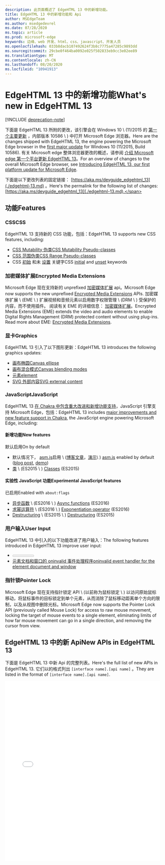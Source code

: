 ```yaml
---
description: 此页面概述了 EdgeHTML 13 中的新增功能。
title: EdgeHTML 13 中的新增功能和 Api
author: MSEdgeTeam
ms.author: msedgedevrel
ms.date: 07/28/2020
ms.topic: article
ms.prod: microsoft-edge
keywords: 边缘、web 开发、html、css、javascript、开发人员
ms.openlocfilehash: 033b8dacb107492624f3b8c7775a47285c9893dd
ms.sourcegitcommit: 29cbe0f464ba0092e025f502833eb9cc3e02ee89
ms.translationtype: MT
ms.contentlocale: zh-CN
ms.lasthandoff: 08/20/2020
ms.locfileid: "10941913"
---
```

# <span data-ttu-id="eda79-104">EdgeHTML 13 中的新增功能</span><span class="sxs-lookup"><span data-stu-id="eda79-104">What's new in EdgeHTML 13</span></span>  

[!INCLUDE [deprecation-note](../../includes/legacy-edge-note.md)]  

<span data-ttu-id="eda79-105">下面是 EdgeHTML 13 所附的更改，该引擎会在 Windows 10 \ (11/2015 的 [第一个主要更新](https://blogs.windows.com/windowsexperience/2015/11/12) ，内部版本 10586 \ ) 中打开 Microsoft Edge 浏览器。</span><span class="sxs-lookup"><span data-stu-id="eda79-105">Here are the changes shipped with EdgeHTML 13, the engine powering the Microsoft Edge browser in the [first major update](https://blogs.windows.com/windowsexperience/2015/11/12) for Windows 10 \(11/2015, Build 10586\).</span></span>  <span data-ttu-id="eda79-106">有关 Microsoft edge 整体浏览器更改的概述，请参阅 [介绍 Microsoft edge 第一个平台更新 EdgeHTML 13](https://blogs.windows.com/msedgedev/2015/11/16)。</span><span class="sxs-lookup"><span data-stu-id="eda79-106">For an overview of changes to the overall Microsoft Edge browser, see [Introducing EdgeHTML 13, our first platform update for Microsoft Edge](https://blogs.windows.com/msedgedev/2015/11/16).</span></span>  

<span data-ttu-id="eda79-107">下面是以下更改列表的固定链接：  [https://aka.ms/devguide_edgehtml_13](./edgehtml-13.md) 。</span><span class="sxs-lookup"><span data-stu-id="eda79-107">Here's the permalink for the following list of changes:  [https://aka.ms/devguide_edgehtml_13](./edgehtml-13.md).</span></span>  

## <span data-ttu-id="eda79-108">功能</span><span class="sxs-lookup"><span data-stu-id="eda79-108">Features</span></span>  

### <span data-ttu-id="eda79-109">CSS</span><span class="sxs-lookup"><span data-stu-id="eda79-109">CSS</span></span>  

<span data-ttu-id="eda79-110">EdgeHTML 13 支持新的 CSS 功能，包括：</span><span class="sxs-lookup"><span data-stu-id="eda79-110">EdgeHTML 13 supports new CSS features, including:</span></span>  

*   [<span data-ttu-id="eda79-111">CSS Mutability 伪类</span><span class="sxs-lookup"><span data-stu-id="eda79-111">CSS Mutability Pseudo-classes</span></span>](https://developer.microsoft.com/microsoft-edge/platform/status/cssmutabilitypseudoclasses)  
*   [<span data-ttu-id="eda79-112">CSS 范围伪类</span><span class="sxs-lookup"><span data-stu-id="eda79-112">CSS Range Pseudo-classes</span></span>](https://developer.microsoft.com/microsoft-edge/platform/status/cssrangepseudoclasses)  
*   <span data-ttu-id="eda79-113">CSS [初始](https://developer.microsoft.com/microsoft-edge/platform/status/cssinitialvalue) 和未 [设置](https://developer.microsoft.com/microsoft-edge/platform/status/cssunsetvalue) 关键字</span><span class="sxs-lookup"><span data-stu-id="eda79-113">CSS [initial](https://developer.microsoft.com/microsoft-edge/platform/status/cssinitialvalue) and [unset](https://developer.microsoft.com/microsoft-edge/platform/status/cssunsetvalue) keywords</span></span>  

### <span data-ttu-id="eda79-114">加密媒体扩展</span><span class="sxs-lookup"><span data-stu-id="eda79-114">Encrypted Media Extensions</span></span>  

<span data-ttu-id="eda79-115">Microsoft Edge 现在支持新的 unprefixed [加密媒体扩展](https://w3.org/TR/encrypted-media) api。</span><span class="sxs-lookup"><span data-stu-id="eda79-115">Microsoft Edge now supports the new unprefixed [Encrypted Media Extensions](https://w3.org/TR/encrypted-media) APIs.</span></span>  <span data-ttu-id="eda79-116">加密媒体扩展 \ (EME \ ) 扩展视频和音频元素以启用数字权限管理 \ (DRM \ ) 受保护的内容，而不使用插件。 阅读有关 EME 的详细信息：  [加密媒体扩展](https://developer.mozilla.org/docs/Web/API/Encrypted_Media_Extensions_API)。</span><span class="sxs-lookup"><span data-stu-id="eda79-116">Encrypted Media Extensions \(EME\) extends the video and audio elements to enable Digital Rights Management \(DRM\) protected content without using plug-ins.  Read more about EME:  [Encrypted Media Extensions](https://developer.mozilla.org/docs/Web/API/Encrypted_Media_Extensions_API).</span></span>  

### <span data-ttu-id="eda79-117">显卡</span><span class="sxs-lookup"><span data-stu-id="eda79-117">Graphics</span></span>  

<span data-ttu-id="eda79-118">EdgeHTML 13 引入了以下图形更新：</span><span class="sxs-lookup"><span data-stu-id="eda79-118">EdgeHTML 13 introduces the following graphics updates:</span></span>  

*   [<span data-ttu-id="eda79-119">画布椭圆</span><span class="sxs-lookup"><span data-stu-id="eda79-119">Canvas ellipse</span></span>](https://developer.microsoft.com/microsoft-edge/platform/status/canvas2dellipse)  
*   [<span data-ttu-id="eda79-120">画布混合模式</span><span class="sxs-lookup"><span data-stu-id="eda79-120">Canvas blending modes</span></span>](https://developer.microsoft.com/microsoft-edge/platform/status/compositingandblendingincanvas2d)  
*   [<picture> <span data-ttu-id="eda79-121">元素</span><span class="sxs-lookup"><span data-stu-id="eda79-121">element</span></span>](https://developer.microsoft.com/microsoft-edge/platform/status/pictureelement)  
*   [<span data-ttu-id="eda79-122">SVG 外部内容</span><span class="sxs-lookup"><span data-stu-id="eda79-122">SVG external content</span></span>](https://developer.microsoft.com/microsoft-edge/platform/status/svgexternalcontent)  

### <span data-ttu-id="eda79-123">JavaScript</span><span class="sxs-lookup"><span data-stu-id="eda79-123">JavaScript</span></span>  

<span data-ttu-id="eda79-124">EdgeHTML 13 [在 Chakra 中包含重大改进和新增功能支持](https://blogs.windows.com/msedgedev/2015/09/30)，JavaScript 引擎支持 Microsoft Edge，包括：</span><span class="sxs-lookup"><span data-stu-id="eda79-124">EdgeHTML 13 includes [major improvements and new feature support in Chakra](https://blogs.windows.com/msedgedev/2015/09/30), the JavaScript engine powering Microsoft Edge, including:</span></span>  

#### <span data-ttu-id="eda79-125">新增功能</span><span class="sxs-lookup"><span data-stu-id="eda79-125">New features</span></span>  

<span data-ttu-id="eda79-126">默认启用</span><span class="sxs-lookup"><span data-stu-id="eda79-126">On by default</span></span>  

*   <span data-ttu-id="eda79-127">默认情况下， [asm.js](https://developer.microsoft.com/microsoft-edge/platform/status/asmjs/?q=asm.js)启用 \ ([博客文章](https://blogs.windows.com/msedgedev/2015/11/10)，[演示](https://dev.windows.com/microsoft-edge/testdrive/demos/chess)\ ) </span><span class="sxs-lookup"><span data-stu-id="eda79-127">[asm.js](https://developer.microsoft.com/microsoft-edge/platform/status/asmjs/?q=asm.js) enabled by default \([blog post](https://blogs.windows.com/msedgedev/2015/11/10), [demo](https://dev.windows.com/microsoft-edge/testdrive/demos/chess)\)</span></span>  
*   <span data-ttu-id="eda79-128">[类](https://developer.microsoft.com/microsoft-edge/platform/status/asmjs/?q=classes) \ (ES2015 \ ) </span><span class="sxs-lookup"><span data-stu-id="eda79-128">[Classes](https://developer.microsoft.com/microsoft-edge/platform/status/asmjs/?q=classes) \(ES2015\)</span></span>  

#### <span data-ttu-id="eda79-129">实验性 JavaScript 功能</span><span class="sxs-lookup"><span data-stu-id="eda79-129">Experimental JavaScript features</span></span>  

<span data-ttu-id="eda79-130">已启用</span><span class="sxs-lookup"><span data-stu-id="eda79-130">Enabled with</span></span> `about:flags`  

*   <span data-ttu-id="eda79-131">[异步函数](https://developer.microsoft.com/microsoft-edge/platform/status/asyncfunctions/?q=async%20functions) \ (ES2016 \ ) </span><span class="sxs-lookup"><span data-stu-id="eda79-131">[Async functions](https://developer.microsoft.com/microsoft-edge/platform/status/asyncfunctions/?q=async%20functions) \(ES2016\)</span></span>  
*   <span data-ttu-id="eda79-132">[求幂运算符](https://developer.microsoft.com/microsoft-edge/platform/status/exponentiationoperatores2016/?q=exponentiation%20operator) \ (ES2016 \ ) </span><span class="sxs-lookup"><span data-stu-id="eda79-132">[Exponentiation operator](https://developer.microsoft.com/microsoft-edge/platform/status/exponentiationoperatores2016/?q=exponentiation%20operator) \(ES2016\)</span></span>  
*   <span data-ttu-id="eda79-133">[Destructuring](https://developer.microsoft.com/microsoft-edge/platform/status/destructuringES2015/?q=destructuring) \ (ES2015 \ ) </span><span class="sxs-lookup"><span data-stu-id="eda79-133">[Destructuring](https://developer.microsoft.com/microsoft-edge/platform/status/destructuringES2015/?q=destructuring) \(ES2015\)</span></span>  

### <span data-ttu-id="eda79-134">用户输入</span><span class="sxs-lookup"><span data-stu-id="eda79-134">User Input</span></span>  

<span data-ttu-id="eda79-135">EdgeHTML 13 中引入的以下功能改进了用户输入：</span><span class="sxs-lookup"><span data-stu-id="eda79-135">The following features introduced in EdgeHTML 13 improve user input:</span></span>  

*   [<meter> <span data-ttu-id="eda79-136">元素</span><span class="sxs-lookup"><span data-stu-id="eda79-136">element</span></span>](https://developer.microsoft.com/microsoft-edge/platform/status/meterelement)  
*   [<span data-ttu-id="eda79-137">元素文档和窗口的 oninvalid 事件处理程序</span><span class="sxs-lookup"><span data-stu-id="eda79-137">oninvalid event handler for the element document and window</span></span>](https://developer.microsoft.com/microsoft-edge/platform/status/oninvalideventhandler)  

### <span data-ttu-id="eda79-138">指针锁</span><span class="sxs-lookup"><span data-stu-id="eda79-138">Pointer Lock</span></span>  

<span data-ttu-id="eda79-139">Microsoft Edge 现在支持指针锁定 API \ (以前称为鼠标锁定 \ ) 以访问原始鼠标移动，将鼠标事件的目标锁定到单个元素，从而消除了鼠标移动距离单个方向的限制，以及从视图中删除光标。</span><span class="sxs-lookup"><span data-stu-id="eda79-139">Microsoft Edge now supports the Pointer Lock API \(previously called Mouse Lock\) for access to raw mouse movement, locking the target of mouse events to a single element, eliminating limits of how far mouse movement can go in a single direction, and removing the cursor from view.</span></span>  

## <span data-ttu-id="eda79-140">EdgeHTML 13 中的新 Api</span><span class="sxs-lookup"><span data-stu-id="eda79-140">New APIs in EdgeHTML 13</span></span>  

<span data-ttu-id="eda79-141">下面是 EdgeHTML 13 中新 Api 的完整列表。</span><span class="sxs-lookup"><span data-stu-id="eda79-141">Here's the full list of new APIs in EdgeHTML 13.</span></span>  <span data-ttu-id="eda79-142">它们以的格式列出 `[interface name].[api name]` 。</span><span class="sxs-lookup"><span data-stu-id="eda79-142">They are listed in the format of `[interface name].[api name]`.</span></span>  

<iframe height='584' scrolling='no' title='<span data-ttu-id="eda79-143">EdgeHTML 13 中的新 Api</span><span class="sxs-lookup"><span data-stu-id="eda79-143">New APIs in EdgeHTML 13</span></span>' src='//codepen.io/MicrosoftEdgeDocumentation/embed/vmzxEY/?height=584&theme-id=23761&default-tab=result&embed-version=2' frameborder='no' allowtransparency='true' allowfullscreen='true' style='width:  100%;'><span data-ttu-id="eda79-144">请参阅 <a href='https://codepen.io/MicrosoftEdgeDocumentation/pen/vmzxEY/'> Microsoft Edge 文档中 EdgeHTML 13 的笔新 api </a> (<a href='http://codepen.io/MicrosoftEdgeDocumentation'> @MicrosoftEdgeDocumentation </a>) 在 <a href='http://codepen.io'> CodePen 上 </a> 。</span><span class="sxs-lookup"><span data-stu-id="eda79-144">See the Pen <a href='https://codepen.io/MicrosoftEdgeDocumentation/pen/vmzxEY/'>New APIs in EdgeHTML 13</a> by Microsoft Edge Docs (<a href='http://codepen.io/MicrosoftEdgeDocumentation'>@MicrosoftEdgeDocumentation</a>) on <a href='http://codepen.io'>CodePen</a>.</span></span></iframe>  
